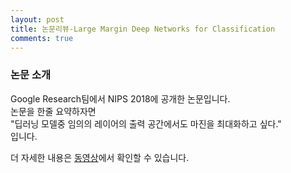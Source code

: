 ```yaml
---
layout: post
title: 논문리뷰-Large Margin Deep Networks for Classification
comments: true
---
```


### 논문 소개

Google Research팀에서 NIPS 2018에 공개한 논문입니다.  
논문을 한줄 요약하자면  
"딥러닝 모델중 임의의 레이어의 출력 공간에서도 마진을 최대화하고 싶다."  
입니다.

더 자세한 내용은 [동영상](https://www.youtube.com/watch?v=Wl4kex_ZLqo)에서 확인할 수 있습니다.
